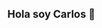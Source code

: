 ## Hola soy Carlos 👋

<!--
**carlosgl7/carlosgl7** is a ✨ _special_ ✨ repository because its `README.md` (this file) appears on your GitHub profile.

Here are some ideas to get you started:

- 🔭 Actualmente estoy estudiando Desarrollo de Aplicaciones Multiplataforma

